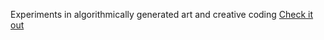 Experiments in algorithmically generated art and creative coding
[Check it out](https://vladart.netlify.app/)
